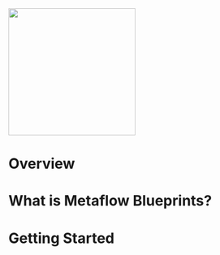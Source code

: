 <div class="hero-image">
   <img src="/blueprints.png" height="250">
</div>

# Overview

# What is Metaflow Blueprints?

# Getting Started
